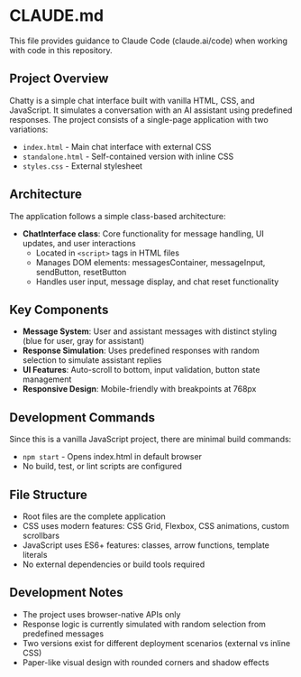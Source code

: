 # CLAUDE.md

This file provides guidance to Claude Code (claude.ai/code) when working with code in this repository.

## Project Overview

Chatty is a simple chat interface built with vanilla HTML, CSS, and JavaScript. It simulates a conversation with an AI assistant using predefined responses. The project consists of a single-page application with two variations:

- `index.html` - Main chat interface with external CSS
- `standalone.html` - Self-contained version with inline CSS
- `styles.css` - External stylesheet

## Architecture

The application follows a simple class-based architecture:

- **ChatInterface class**: Core functionality for message handling, UI updates, and user interactions
  - Located in `<script>` tags in HTML files
  - Manages DOM elements: messagesContainer, messageInput, sendButton, resetButton
  - Handles user input, message display, and chat reset functionality

## Key Components

- **Message System**: User and assistant messages with distinct styling (blue for user, gray for assistant)
- **Response Simulation**: Uses predefined responses with random selection to simulate assistant replies
- **UI Features**: Auto-scroll to bottom, input validation, button state management
- **Responsive Design**: Mobile-friendly with breakpoints at 768px

## Development Commands

Since this is a vanilla JavaScript project, there are minimal build commands:

- `npm start` - Opens index.html in default browser
- No build, test, or lint scripts are configured

## File Structure

- Root files are the complete application
- CSS uses modern features: CSS Grid, Flexbox, CSS animations, custom scrollbars
- JavaScript uses ES6+ features: classes, arrow functions, template literals
- No external dependencies or build tools required

## Development Notes

- The project uses browser-native APIs only
- Response logic is currently simulated with random selection from predefined messages
- Two versions exist for different deployment scenarios (external vs inline CSS)
- Paper-like visual design with rounded corners and shadow effects